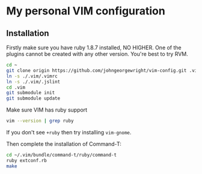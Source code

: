 My personal VIM configuration
=============================

Installation
------------

Firstly make sure you have ruby 1.8.7 installed, NO HIGHER. One of the plugins cannot be created with any other version. You're best to try RVM.

```sh
cd ~
git clone origin https://github.com/johngeorgewright/vim-config.git .vim
ln -s ./.vim/.vimrc
ln -s ./.vim/.jslint
cd .vim
git submodule init
git submodule update
```

Make sure VIM has ruby support
```sh
vim --version | grep ruby
```

If you don't see `+ruby` then try installing `vim-gnome`.

Then complete the installation of Command-T:

```sh
cd ~/.vim/bundle/command-t/ruby/command-t
ruby extconf.rb
make
```

